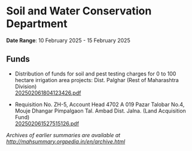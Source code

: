 # Soil and Water Conservation Department

**Date Range**: 10 February 2025 - 15 February 2025


## Funds
- Distribution of funds for soil and pest testing charges for 0 to 100 hectare irrigation area projects: Dist. Palghar (Rest of Maharashtra Division)\
  [202502061804123426.pdf](https://gr.maharashtra.gov.in/Site/Upload/Government%20Resolutions/English/202502061804123426.pdf)

- Requisition No. ZH-5, Account Head 4702 A 019 Pazar Talobar No.4, Mouje Dhangar Pimpalgaon Tal. Ambad Dist. Jalna. (Land Acquisition Fund)\
  [202502061527515126.pdf](https://gr.maharashtra.gov.in/Site/Upload/Government%20Resolutions/English/202502061527515126.pdf)


*Archives of earlier summaries are available at http://mahsummary.orgpedia.in/en/archive.html*